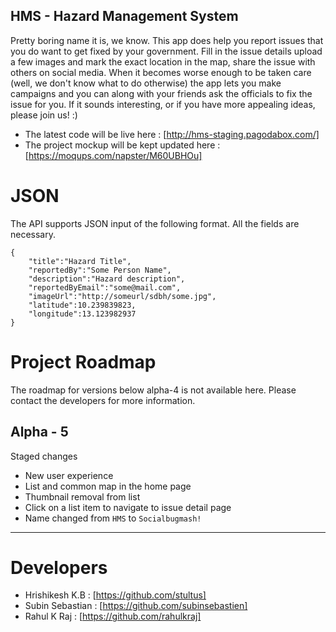HMS - Hazard Management System
------------------------------

Pretty boring name it is, we know. This app does help you report issues that you do want to get fixed by your government. Fill in the issue details
upload a few images and mark the exact location in the map, share the issue with others on social media. When it becomes worse enough to be taken
care (well, we don't know what to do otherwise) the app lets you make campaigns and you can along with your friends ask the officials to fix the issue
for you. If it sounds interesting, or if you have more appealing ideas, please join us! :)

- The latest code will be live here : [http://hms-staging.pagodabox.com/]
- The project mockup will be kept updated here : [https://moqups.com/napster/M60UBHOu]

JSON
====
The API supports JSON input of the following format. All the fields are necessary.
```
{
	"title":"Hazard Title",
	"reportedBy":"Some Person Name",
	"description":"Hazard description",
	"reportedByEmail":"some@mail.com",
	"imageUrl":"http://someurl/sdbh/some.jpg",
	"latitude":10.239839823,
	"longitude":13.123982937
}
```

Project Roadmap
===============
The roadmap for versions below alpha-4 is not available here. Please contact the developers for more information.

Alpha - 5
---------
Staged changes
- New user experience
- List and common map in the home page
- Thumbnail removal from list
- Click on a list item to navigate to issue detail page
- Name changed from ```HMS``` to ```Socialbugmash!```

----------
Developers
==========
- Hrishikesh K.B : [https://github.com/stultus]
- Subin Sebastian : [https://github.com/subinsebastien]
- Rahul K Raj : [https://github.com/rahulkraj]
